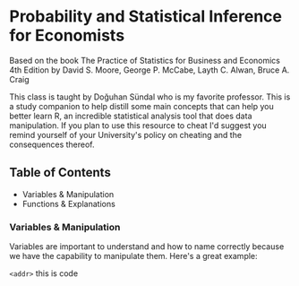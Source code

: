 # Probability and Statistical Inference for Economists
Based on the book The Practice of Statistics for Business and Economics 4th Edition by David S. Moore, George P. McCabe, Layth C. Alwan, Bruce A. Craig

This class is taught by Doğuhan Sündal who is my favorite professor. This is a study companion to help distill some main concepts that can help you better learn R, an incredible statistical analysis tool that does data manipulation. If you plan to use this resource to cheat I'd suggest you remind yourself of your University's policy on cheating and the consequences thereof.

## Table of Contents
- Variables & Manipulation
- Functions & Explanations

### Variables & Manipulation
Variables are important to understand and how to name correctly because we have the capability to manipulate them. Here's a great example:

`<addr>` this is code
